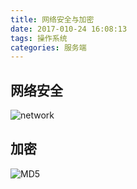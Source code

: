 ```yaml
---
title: 网络安全与加密
date: 2017-010-24 16:08:13
tags: 操作系统
categories: 服务端
---
```


## 网络安全
![network](/images/network.png)
<!-- more -->
## 加密
![MD5](/images/md5.png)